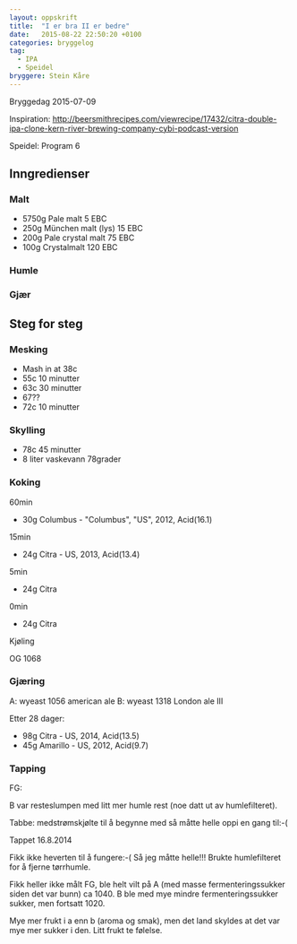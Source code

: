 ```yaml
---
layout: oppskrift
title:  "I er bra II er bedre"
date:   2015-08-22 22:50:20 +0100
categories: bryggelog
tag:
  - IPA
  - Speidel
bryggere: Stein Kåre
---
```


Bryggedag 2015-07-09

Inspiration: http://beersmithrecipes.com/viewrecipe/17432/citra-double-ipa-clone-kern-river-brewing-company-cybi-podcast-version

Speidel: Program 6

Inngredienser
-------------

### Malt

- 5750g Pale malt 5 EBC
- 250g München malt (lys) 15 EBC
- 200g Pale crystal malt 75 EBC
- 100g Crystalmalt 120 EBC

### Humle

### Gjær

Steg for steg
-------------

### Mesking

- Mash in at 38c
- 55c 10 minutter
- 63c 30 minutter
- 67??
- 72c 10 minutter

### Skylling

- 78c 45 minutter
- 8 liter vaskevann 78grader

### Koking

60min
- 30g Columbus - "Columbus", "US", 2012, Acid(16.1)

15min
- 24g Citra - US, 2013, Acid(13.4)

5min
- 24g Citra

0min
- 24g Citra

Kjøling

OG 1068

### Gjæring

A: wyeast 1056 american ale
B: wyeast 1318 London ale III

Etter 28 dager:
- 98g Citra - US, 2014, Acid(13.5)
- 45g Amarillo - US, 2012, Acid(9.7)


### Tapping

FG:


B var resteslumpen med litt mer humle rest (noe datt ut av humlefilteret).

Tabbe: medstrømskjølte til å begynne med så måtte helle oppi en gang til:-(

Tappet 16.8.2014

Fikk ikke heverten til å fungere:-( Så jeg måtte helle!!! Brukte humlefilteret for å fjerne tørrhumle.

Fikk heller ikke målt FG, ble helt vilt på A (med masse fermenteringssukker siden det var bunn) ca 1040. B ble med mye mindre fermenteringssukker sukker, men fortsatt 1020.

Mye mer frukt i a enn b (aroma og smak), men det land skyldes at det var mye mer sukker i den. Litt frukt te følelse.
